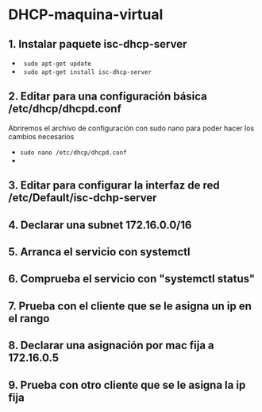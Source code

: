 # DHCP-maquina-virtual

## 1. Instalar paquete isc-dhcp-server
- ``` sudo apt-get update```
- ``` sudo apt-get install isc-dhcp-server```

## 2. Editar para una configuración básica /etc/dhcp/dhcpd.conf
Abriremos el archivo de configuración con sudo nano para poder hacer los cambios necesarios
- ```sudo nano /etc/dhcp/dhcpd.conf```
- 

## 3. Editar para configurar la interfaz de red /etc/Default/isc-dchp-server
## 4. Declarar una subnet 172.16.0.0/16
## 5. Arranca el servicio con systemctl
## 6. Comprueba el servicio con "systemctl status"
## 7. Prueba con el cliente que se le asigna un ip en el rango 
## 8. Declarar una asignación por mac fija a 172.16.0.5
## 9. Prueba con otro cliente que se le asigna la ip fija
